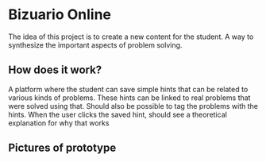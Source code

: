 # Bizuario Online

The idea of this project is to create a new content for the student. A way to synthesize the important aspects of problem solving.

## How does it work?

A platform where the student can save simple hints that can be related to various kinds of problems.
These hints can be linked to real problems that were solved using that.
Should also be possible to tag the problems with the hints.
When the user clicks the saved hint, should see a theoretical explanation for why that works
## Pictures of prototype

 
